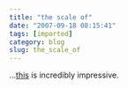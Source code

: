 ```yaml
---
title: "the scale of"
date: "2007-09-18 08:15:41"
tags: [imported]
category: blog
slug: the_scale_of
---
```


...<a href="http://www.mtc.ca.gov/news/info/movies/bay_bridge_video_9-07.htm">this</a> is incredibly impressive.
